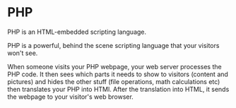 # PHP

PHP is an HTML-embedded scripting language.

PHP is a powerful, behind the scene scripting language that your visitors won't see.

When someone visits your PHP webpage, your web server processes the PHP code. It then sees which parts it needs to show to visitors (content and pictures) and hides the other stuff (file operations, math calculations etc) then translates your PHP into HTMl. After the translation into HTML, it sends the webpage to your visitor's web browser.
